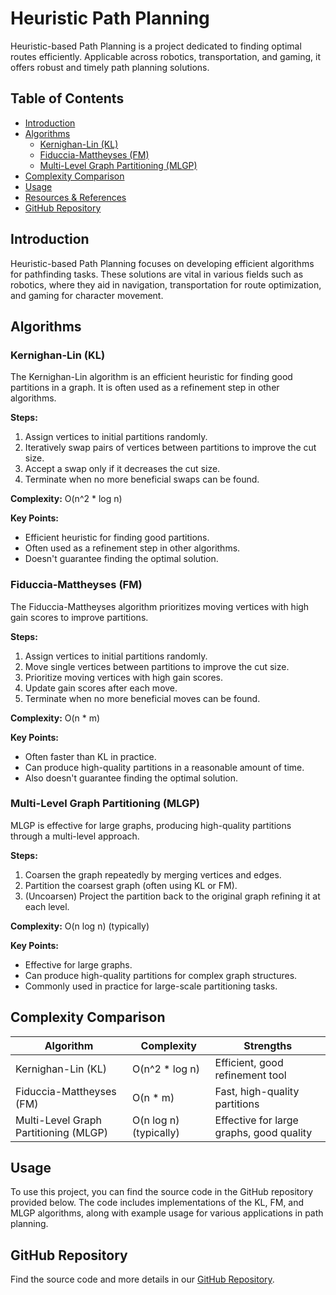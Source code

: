 # Heuristic Path Planning

Heuristic-based Path Planning is a project dedicated to finding optimal routes efficiently. Applicable across robotics, transportation, and gaming, it offers robust and timely path planning solutions.

## Table of Contents
- [Introduction](#introduction)
- [Algorithms](#algorithms)
  - [Kernighan-Lin (KL)](#kernighan-lin-kl)
  - [Fiduccia-Mattheyses (FM)](#fiduccia-mattheyses-fm)
  - [Multi-Level Graph Partitioning (MLGP)](#multi-level-graph-partitioning-mlgp)
- [Complexity Comparison](#complexity-comparison)
- [Usage](#usage)
- [Resources & References](#resources--references)
- [GitHub Repository](#github-repository)

## Introduction
Heuristic-based Path Planning focuses on developing efficient algorithms for pathfinding tasks. These solutions are vital in various fields such as robotics, where they aid in navigation, transportation for route optimization, and gaming for character movement.

## Algorithms

### Kernighan-Lin (KL)
The Kernighan-Lin algorithm is an efficient heuristic for finding good partitions in a graph. It is often used as a refinement step in other algorithms.

**Steps:**
1. Assign vertices to initial partitions randomly.
2. Iteratively swap pairs of vertices between partitions to improve the cut size.
3. Accept a swap only if it decreases the cut size.
4. Terminate when no more beneficial swaps can be found.

**Complexity:** O(n^2 * log n)

**Key Points:**
- Efficient heuristic for finding good partitions.
- Often used as a refinement step in other algorithms.
- Doesn't guarantee finding the optimal solution.

### Fiduccia-Mattheyses (FM)
The Fiduccia-Mattheyses algorithm prioritizes moving vertices with high gain scores to improve partitions.

**Steps:**
1. Assign vertices to initial partitions randomly.
2. Move single vertices between partitions to improve the cut size.
3. Prioritize moving vertices with high gain scores.
4. Update gain scores after each move.
5. Terminate when no more beneficial moves can be found.

**Complexity:** O(n * m)

**Key Points:**
- Often faster than KL in practice.
- Can produce high-quality partitions in a reasonable amount of time.
- Also doesn't guarantee finding the optimal solution.

### Multi-Level Graph Partitioning (MLGP)
MLGP is effective for large graphs, producing high-quality partitions through a multi-level approach.

**Steps:**
1. Coarsen the graph repeatedly by merging vertices and edges.
2. Partition the coarsest graph (often using KL or FM).
3. (Uncoarsen) Project the partition back to the original graph refining it at each level.

**Complexity:** O(n log n) (typically)

**Key Points:**
- Effective for large graphs.
- Can produce high-quality partitions for complex graph structures.
- Commonly used in practice for large-scale partitioning tasks.

## Complexity Comparison
| Algorithm                  | Complexity         | Strengths                     |
|----------------------------|--------------------|-------------------------------|
| Kernighan-Lin (KL)         | O(n^2 * log n)     | Efficient, good refinement tool |
| Fiduccia-Mattheyses (FM)   | O(n * m)           | Fast, high-quality partitions |
| Multi-Level Graph Partitioning (MLGP) | O(n log n) (typically) | Effective for large graphs, good quality |

## Usage
To use this project, you can find the source code in the GitHub repository provided below. The code includes implementations of the KL, FM, and MLGP algorithms, along with example usage for various applications in path planning.

## GitHub Repository
Find the source code and more details in our [GitHub Repository](https://github.com/erogluegemen/Heuristic-Path-Planning).
